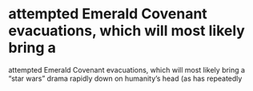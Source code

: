 # attempted Emerald Covenant evacuations, which will most likely bring a

attempted Emerald Covenant evacuations, which will most likely bring a
“star wars” drama rapidly down on humanity’s head (as has repeatedly